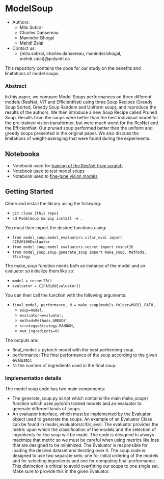 # ModelSoup

* Authors:
  * Milo Sobral
  * Charles Dansereau
  * Maninder Bhogal
  * Mehdi Zalai
* Contact us: 
  * {milo.sobral, charles.dansereau, maninder.bhogal, mehdi.zalai}@polymtl.ca

This repository contains the code for our study on the benefits and limitations of model soups. 

### Abstract
In this paper, we compare Model Soups performances on three different models (ResNet, ViT and EfficientNet) using three Soup Recipes (Greedy Soup Sorted, Greedy Soup Random and Uniform soup), and reproduce the results of the authors. We then introduce a new Soup Recipe called Pruned Soup. Results from the soups were better than the best individual model for the pre-trained vision transformer, but were much worst for the ResNet and the EfficientNet. Our pruned soup performed better than the uniform and greedy soups presented in the original paper. We also discuss the limitations of weight-averaging that were found during the experiments.

## Notebooks
* Notebook used for [training of the ResNet from scratch](https://colab.research.google.com/drive/1D_ucvp5OiaWGEho3ATwL9M6I0LCnpEZY)
* Notebook used to test [model soups](https://colab.research.google.com/drive/1yyRSK9x35gErpMy_LQjB4ULR8GagSVVJ?usp=sharing)
* Notebook used to [fine-tune vision models](https://colab.research.google.com/drive/13nYqc5F9L5WVBy3mRYlZBGCf0ekENYMk?usp=sharing)

## Getting Started

Clone and install the library using the following: 
* `git clone [this repo]`
* `cd ModelSoup && pip install -e .`

You must then import the desired functions using:
* `from model_soup.model_evaluators.cifar_eval import CIFAR100Evaluator`
* `from model_soup.model_evaluators.resnet import resnet20`
* `from model_soup.soup.generate_soup import make_soup, Methods, Strategy`

The make_soup function needs both an instance of the model and an evaluator so initialize them like so:
* `model = resnet20()`
* `evaluator = CIFAR100Evaluator()`

You can then call the function with the following arguments:
* `final_model, performance, N = make_soup(models_folder=MODEL_PATH, `
  * `soup=model,`
  * `evaluator=evaluator,`
  * `method=Methods.GREEDY,`
  * `strategy=Strategy.RANDOM,`
  * `num_ingradients=0)`

The outputs are:
* final_model: a pytorch model with the best performing soup.
* performance: The final performance of the soup according to the given evaluator.
* N: the number of ingredients used in the final soup.
### Implementation details
The model soup code has two main components:
* The generate_soup.py script which contains the main make_soup() function which uses pytorch trained models and an evaluator to generate different kinds of soups.
* An evaluator interface, which must be implemented by the Evaluator object used to generate the soups. An example of an Evaluator Class can be found in model_evaluators/cifar_eval. 
The evaluator provides the metric upon which the classification of the models and the selection of ingredients for the soup will be made. The code is designed to always maximize that metric so we must be careful when using metrics like loss that are designed to be minimized. The Evaluator is responsible for loading the desired dataset and iterating over it. The soup code is designed to use two separate sets: one for initial ordering of the models and for selecting ingredients and one for computing final performance. This distinction is critical to avoid overfitting our soups to one single set. Make sure to provide this in the given Evaluator. 
